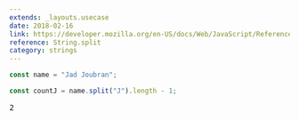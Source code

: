 ```yaml
---
extends: _layouts.usecase
date: 2018-02-16
link: https://developer.mozilla.org/en-US/docs/Web/JavaScript/Reference/Global_Objects/String/split
reference: String.split
category: strings
---
```


```javascript
const name = "Jad Joubran";

const countJ = name.split("J").length - 1;
```

<pre class="output">2</pre>
